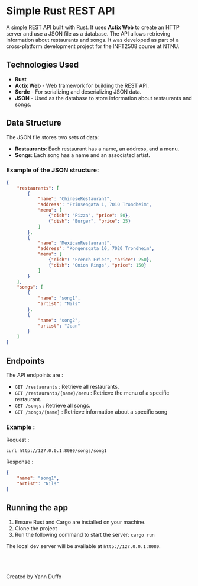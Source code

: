 # Simple Rust REST API

A simple REST API built with Rust. It uses **Actix Web** to create an HTTP server and use a JSON file as a database. The API allows retrieving information about restaurants and songs. It was developed as part of a cross-platform development project for the INFT2508 course at NTNU.

## Technologies Used

- **Rust**
- **Actix Web** - Web framework for building the REST API.
- **Serde** - For serializing and deserializing JSON data.
- **JSON** - Used as the database to store information about restaurants and songs.

## Data Structure

The JSON file stores two sets of data:
- **Restaurants**: Each restaurant has a name, an address, and a menu.
- **Songs**: Each song has a name and an associated artist.

### Example of the JSON structure:

```json
{
    "restaurants": [
        {
            "name": "ChineseRestaurant",
            "address": "Prinsengata 1, 7010 Trondheim",
            "menu": [
                {"dish": "Pizza", "price": 50},
                {"dish": "Burger", "price": 25}
            ]
        },
        {
            "name": "MexicanRestaurant",
            "address": "Kongensgata 10, 7020 Trondheim",
            "menu": [
                {"dish": "French Fries", "price": 250},
                {"dish": "Onion Rings", "price": 150}
            ]
        }
    ],
    "songs": [
        {
            "name": "song1",
            "artist": "Nils"
        },
        {
            "name": "song2",
            "artist": "Jean"
        }
    ]
}
```

## Endpoints

The API endpoints are : 
- ```GET /restaurants``` : Retrieve all restaurants.
- ```GET /restaurants/{name}/menu``` : Retrieve the menu of a specific restaurant.
- ```GET /songs``` : Retrieve all songs.
- ```GET /songs/{name}``` : Retrieve information about a specific song

### Example :
Request : 
```
curl http://127.0.0.1:8080/songs/song1
```
Response : 
```json
{
    "name": "song1",
    "artist": "Nils"
}
```

## Running the app 

1. Ensure Rust and Cargo are installed on your machine.
2. Clone the project 
3. Run the following command to start the server: ```cargo run```

The local dev server will be available at ```http://127.0.0.1:8080```.


<br>
<br>
<br>
Created by Yann Duffo